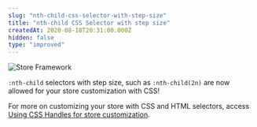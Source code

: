 ```yaml
---
slug: "nth-child-css-selector-with-step-size"
title: "nth-child CSS Selector with step size"
createdAt: 2020-08-18T20:31:00.000Z
hidden: false
type: "improved"
---
```


![Store Framework](https://cdn.jsdelivr.net/gh/vtexdocs/dev-portal-content@main/images/nth-child-css-selector-with-step-size-0.png)

`:nth-child` selectors with step size, such as `:nth-child(2n)` are now allowed for your store customization with CSS!

For more on customizing your store with CSS and HTML selectors, access [Using CSS Handles for store customization](https://vtex.io/docs/recipes/style/using-css-handles-for-store-customization/#best-practices).

